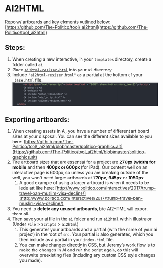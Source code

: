 # AI2HTML

Repo w/ artboards and key elements outlined below: [https://github.com/The-Politico/tool\_ai2html](https://github.com/The-Politico/tool_ai2html)

## Steps:

1. When creating a new interactive, in your `templates` directory, create a folder called `ai`
2. Place [`ai2html-resizer-html`](https://github.com/The-Politico/tool_ai2html/blob/master/ai2html-resizer.html)  into your `ai` directory.
3. Include `"ai2html-resizer.html"` as a partial at the bottom of your `_base.html` file.![](../.gitbook/assets/screen-shot-2017-09-29-at-4.17.34-pm.png)

## Exporting artboards:

1. When creating assets in AI, you have a number of different art board sizes at your disposal. You can see the different sizes available to you here: [https://github.com/The-Politico/tool\_ai2html/blob/master/politico-graphics.ait](https://github.com/The-Politico/tool_ai2html/blob/master/politico-graphics.ait)
2. The artboard sizes that are essential for a project are **270px \(width\) for mobile** and then **400px or 600px** \(for iPad\). Our content well on an interactive page is 600px, so unless you are breaking outside of the well, you won't need larger artboards at 7**20px, 945px** or **1050px.**
   1. A good example of using a larger artboard is when it needs to be lede art like here:  [http://www.politico.com/interactives/2017/trump-travel-ban-muslim-visa-decline/](http://www.politico.com/interactives/2017/trump-travel-ban-muslim-visa-decline/)
3. You need to **delete any unused artboards**, b/c AI2HTML will export them all.
4. Then save your ai file in the `ai` folder and run `ai2html` within illustrator \(Under `File` &gt; `Scripts` &gt; `ai2html`\)
   1. This generates your artboards and a partial \(with the name of your ai project\) in the root of `src`. Your partial is also generated, which you then include as a partial in your `index.html` file.
   2. You can make changes directly in CSS, but Jeremy’s work flow is to make the changes in AI and run the script again, as this will overwrite preexisting files \(including any custom CSS style changes you made\).


